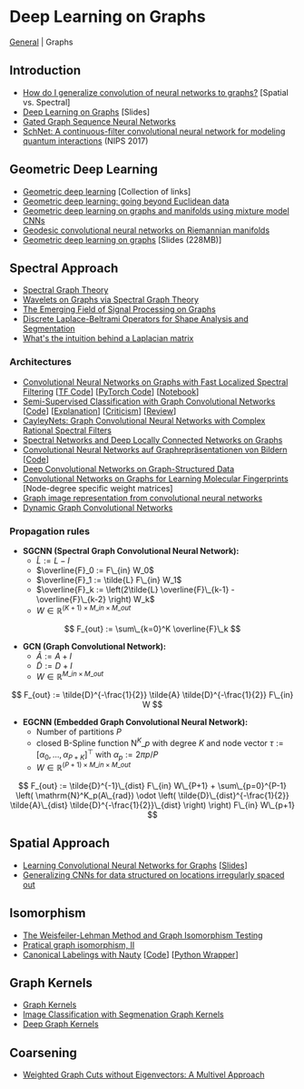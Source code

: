 # Deep Learning on Graphs

[General](README.md) | Graphs

## Introduction

* [How do I generalize convolution of neural networks to graphs?](https://www.quora.com/How-do-I-generalize-convolution-of-neural-networks-to-graphs) [Spatial vs. Spectral]
* [Deep Learning on Graphs](https://figshare.com/articles/Deep_Learning_on_Graphs/4491686) [Slides]
* [Gated Graph Sequence Neural Networks](https://arxiv.org/pdf/1511.05493.pdf)
* [SchNet: A continuous-filter convolutional neural network for modeling quantum interactions](https://arxiv.org/pdf/1706.08566.pdf) (NIPS 2017)

## Geometric Deep Learning

* [Geometric deep learning](http://geometricdeeplearning.com/) [Collection of links]
* [Geometric deep learning: going beyond Euclidean data](https://arxiv.org/pdf/1611.08097.pdf)
* [Geometric deep learning on graphs and manifolds using mixture model CNNs](https://arxiv.org/pdf/1611.08402.pdf)
* [Geodesic convolutional neural networks on Riemannian manifolds](https://arxiv.org/pdf/1501.06297.pdf)
* [Geometric deep learning on graphs](https://www.dropbox.com/s/4l6m32tg9yecvow/CVPR%20GDL.pdf?dl=0) [Slides (228MB)]

## Spectral Approach

* [Spectral Graph Theory](http://www.math.ucsd.edu/~fan/research/revised.html)
* [Wavelets on Graphs via Spectral Graph Theory](https://arxiv.org/pdf/0912.3848.pdf)
* [The Emerging Field of Signal Processing on Graphs](https://arxiv.org/pdf/1211.0053.pdf)
* [Discrete Laplace-Beltrami Operators for Shape Analysis and Segmentation](https://reuter.mit.edu/papers/reuter-smi09.pdf)
* [What's the intuition behind a Laplacian matrix](https://www.quora.com/Graph-Theory-Whats-the-intuition-behind-a-Laplacian-matrix)

### Architectures

* [Convolutional Neural Networks on Graphs with Fast Localized Spectral Filtering](https://arxiv.org/pdf/1606.09375.pdf) [[TF Code](https://github.com/mdeff/cnn_graph)] [[PyTorch Code](https://github.com/xbresson/graph_convnets_pytorch)] [[Notebook](http://nbviewer.jupyter.org/github/mdeff/cnn_graph/blob/outputs/usage.ipynb)]
* [Semi-Supervised Classification with Graph Convolutional Networks](https://arxiv.org/pdf/1609.02907v3.pdf) [[Code](https://github.com/tkipf/gcn)] [[Explanation](http://tkipf.github.io/graph-convolutional-networks/)] [[Criticism](http://www.inference.vc/how-powerful-are-graph-convolutions-review-of-kipf-welling-2016-2/)] [[Review](https://openreview.net/forum?id=SJU4ayYgl)]
* [CayleyNets: Graph Convolutional Neural Networks with Complex Rational Spectral Filters](https://arxiv.org/pdf/1705.07664.pdf)
* [Spectral Networks and Deep Locally Connected Networks on Graphs](https://arxiv.org/pdf/1312.6203.pdf)
* [Convolutional Neural Networks auf Graphrepräsentationen von Bildern](https://github.com/rusty1s/deep-learning-on-graphs/tree/master/masterthesis) [[Code](https://www.github.com/rusty1s/embedded_gcnn)]
* [Deep Convolutional Networks on Graph-Structured Data](https://arxiv.org/pdf/1506.05163.pdf)
* [Convolutional Networks on Graphs for Learning Molecular Fingerprints](https://hips.seas.harvard.edu/files/duvenaud-graphs-nips-2015.pdf) [Node-degree specific weight matrices]
* [Graph image representation from convolutional neural networks](https://www.google.ch/patents/US9418458)
* [Dynamic Graph Convolutional Networks](https://arxiv.org/pdf/1704.06199.pdf)

### Propagation rules

* **SGCNN (Spectral Graph Convolutional Neural Network):**
  * $\tilde{L} := L - I$
  * $\overline{F}_0 := F\_{in} W_0$
  * $\overline{F}_1 := \tilde{L} F\_{in} W_1$
  * $\overline{F}_k := \left(2\tilde{L} \overline{F}\_{k-1} - \overline{F}\_{k-2} \right) W_k$
  * $W \in \mathbb{R}^{(K+1) \times M\_{in} \times M\_{out}}$

$$
F_{out} := \sum\_{k=0}^K \overline{F}\_k
$$

* **GCN (Graph Convolutional Network):**
  * $\tilde{A} := A + I$
  * $\tilde{D} := D + I$
  * $W \in \mathbb{R}^{M\_{in} \times M\_{out}}$

$$
F_{out} := \tilde{D}^{-\frac{1}{2}} \tilde{A} \tilde{D}^{-\frac{1}{2}} F\_{in} W
$$

* **EGCNN (Embedded Graph Convolutional Neural Network):**
  * Number of partitions $P$
  * closed B-Spline function $\mathrm{N}^K\_p$ with degree $K$ and node vector $\tau := [\alpha_0, \ldots, \alpha_{P+K}]^{\top}$ with $\alpha_p := 2\pi p / P$
  * $W \in \mathbb{R}^{(P+1) \times M\_{in} \times M\_{out}}$

$$
F_{out} := \tilde{D}^{-1}\_{dist} F\_{in} W\_{P+1} + \sum\_{p=0}^{P-1} \left( \mathrm{N}^K_p(A\_{rad}) \odot \left( \tilde{D}\_{dist}^{-\frac{1}{2}} \tilde{A}\_{dist} \tilde{D}^{-\frac{1}{2}}\_{dist} \right) \right) F\_{in} W\_{p+1}
$$

## Spatial Approach

* [Learning Convolutional Neural Networks for Graphs](https://arxiv.org/pdf/1605.05273.pdf) [[Slides](http://www.matlog.net/icml2016_slides.pdf)]
* [Generalizing CNNs for data structured on locations irregularly spaced out](https://arxiv.org/pdf/1606.01166.pdf)

## Isomorphism

* [The Weisfeiler-Lehman Method and Graph Isomorphism Testing](https://arxiv.org/pdf/1101.5211v1.pdf)
* [Pratical graph isomorphism, II](https://arxiv.org/pdf/1301.1493v1.pdf)
* [Canonical Labelings with Nauty](https://computationalcombinatorics.wordpress.com/2012/09/20/canonical-labelings-with-nauty/) [[Code](http://pallini.di.uniroma1.it)] [[Python Wrapper](https://web.cs.dal.ca/~peter/software/pynauty/html/index.html)]

## Graph Kernels

* [Graph Kernels](https://edoc.ub.uni-muenchen.de/7169/1/Borgwardt_KarstenMichael.pdf)
* [Image Classification with Segmenation Graph Kernels](http://www.di.ens.fr/~fbach/harchaoui_bach_cvpr07.pdf)
* [Deep Graph Kernels](http://dl.acm.org/citation.cfm?id=2783417)

## Coarsening

* [Weighted Graph Cuts without Eigenvectors: A Multivel Approach](http://www.cs.utexas.edu/users/inderjit/public_papers/multilevel_pami.pdf)
